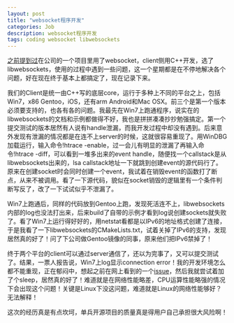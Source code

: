```yaml
---
layout: post
title: "websocket程序开发"
categories: Job
description: websocket程序开发
tags: coding websocket libwebsockets
---
```

[之前提到过](http://blog.minidump.info/2014/11/recent/)在公司的一个项目里用了websocket，client侧用C++开发，选了libwebsockets，使用的过程中遇到一些问题，这一个星期都是在不停地解决各个问题，好在现在终于基本上都搞定了，现在记录下来。

我们的Client是统一由C++写的底层core，运行于多种上不同的平台之上，包括Win7，x86 Gentoo，iOS，还有arm Android和Mac OSX。前三个是第一个版本必须要支持的，也各有各的问题。我最先在Win7上跑通程序，说实在的libwebsockets的文档和示例都做得不好，我也是拼拼凑凑抄抄勉强搞定。第一个提交测试的版本居然有人说有handle泄漏，而我开发过程中却没有遇到。后来意外发现有泄漏的情况都是在连不上server的时候，这就很容易重现了。用WinDBG加载运行，输入命令!htrace -enable，过一会儿有明显的泄漏了再输入命令!htrace -diff，可以看到一堆多出来的event handle，随便找一个callstack是从libwebsockets出来的，lsa callstack地址一下就跳到创建event的源代码行了。原来在创建socket时会同时创建一个event，我试着在销毁event的函数打了断点，从来不被调用。看了一下源代码，貌似在socket销毁的逻辑里有一个条件判断写反了，改了一下试试似乎不泄漏了。

Win7上跑通后，同样的代码放到Gentoo上跑，发现死活连不上，libwebsockets内部的log也没法打出来，后来build了自带的示例才看到log说创建sockets就失败了。看了Win7上运行得好好的，用netstat看都是以IPv6的地址格式创建了连接，于是我看了一下libwebsockets的CMakeLists.txt，试着关掉了IPv6的支持，发现居然真的好了！问了下公司做Gentoo镜像的同事，原来他们把IPv6禁掉了！

终于两个平台的client可以通过server通信了，还以为完事了，又可以提交测试了。结果，一票人报告说，Win7上log显示connection error！我的开发环境怎么都不能重现，正在郁闷中，想起之前在网上看到的一个[issue](https://github.com/warmcat/libwebsockets/issues/208)，然后我就尝试着加了个sleep，居然真的好了！难道就是在网络性能略差，CPU运算性能略强的情况下会出现这个问题！关键是Linux下没这问题，难道就是Linux的网络性能够好？无法解释！

这次的经历真是有点坎坷，单兵开源项目的质量真是得用户自己承担很大风险啊！
